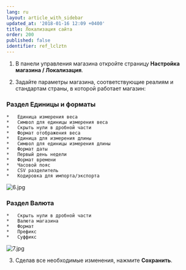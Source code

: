 ```yaml
---
lang: ru
layout: article_with_sidebar
updated_at: '2018-01-16 12:09 +0400'
title: Локализация сайта
order: 200
published: false
identifier: ref_lclztn
---
```

1.  В панели управления магазина откройте страницу **Настройка магазина / Локализация**.
    
2.  Задайте параметры магазина, соответствующие реалиям и стандартам страны, в которой работает магазин:

### Раздел Единицы и форматы
    *   Единица измерения веса
    *   Символ для единицы измерения веса
    *   Скрыть нули в дробной части
    *   Формат отображения веса
    *   Единица для измерения длины
    *   Символ для единицы измерения длины
    *   Формат даты
    *   Первый день недели
    *   Формат времени
    *   Часовой пояс
    *   CSV разделитель
    *   Кодировка для импорта/экспорта
    
   ![6.jpg]({{site.baseurl}}/attachments/ref_lclztn/6.jpg)

### Раздел Валюта  
    *   Скрыть нули в дробной части
    *   Валюта магазина
    *   Формат
    *   Префикс
    *   Суффикс
    
   ![7.jpg]({{site.baseurl}}/attachments/ref_lclztn/7.jpg)     
 
3.  Сделав все необходимые изменения, нажмите **Сохранить**.
